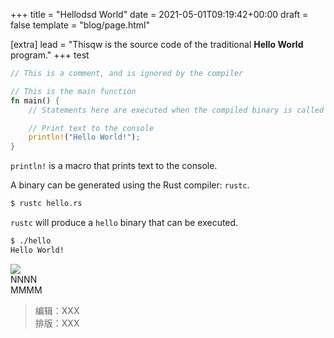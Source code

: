+++
title = "Hellodsd World"
date = 2021-05-01T09:19:42+00:00
draft = false
template = "blog/page.html"

[extra]
lead = "Thisqw is the source code of the traditional <b>Hello World</b> program."
+++
test
```rust
// This is a comment, and is ignored by the compiler

// This is the main function
fn main() {
    // Statements here are executed when the compiled binary is called

    // Print text to the console
    println!("Hello World!");
}
```

`println!` is a macro that prints text to the console.

A binary can be generated using the Rust compiler: `rustc`.

```bash
$ rustc hello.rs
```

`rustc` will produce a `hello` binary that can be executed.

```bash
$ ./hello
Hello World!
```
![](/linux_logo5.png)  
NNNN  
MMMM


> 编辑：XXX  
> 排版：XXX
